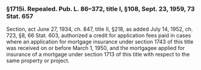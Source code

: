 ### §1715i. Repealed. Pub. L. 86–372, title I, §108, Sept. 23, 1959, 73 Stat. 657 ###

Section, act June 27, 1934, ch. 847, title II, §218, as added July 14, 1952, ch. 723, §8, 66 Stat. 603, authorized a credit for application fees paid in cases where an application for mortgage insurance under section 1743 of this title was received on or before March 1, 1950, and the mortgagee applied for insurance of a mortgage under section 1713 of this title with respect to the same property or project.